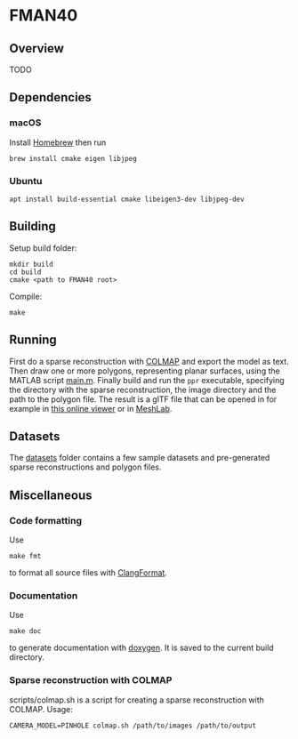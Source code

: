 # FMAN40

## Overview

TODO

## Dependencies

### macOS

Install [Homebrew](https://brew.sh) then run

```
brew install cmake eigen libjpeg
```

### Ubuntu

```
apt install build-essential cmake libeigen3-dev libjpeg-dev
```

## Building

Setup build folder:
```
mkdir build
cd build
cmake <path to FMAN40 root>
```

Compile:
```
make
```

## Running

First do a sparse reconstruction with [COLMAP](https://colmap.github.io) and export the model as text. Then draw one or more polygons, representing planar surfaces, using the MATLAB script [main.m](Matlab_script/main.m). Finally build and run the `ppr` executable, specifying the directory with the sparse reconstruction, the image directory and the path to the polygon file. The result is a glTF file that can be opened in for example in [this online viewer](https://gltf-viewer.donmccurdy.com) or in [MeshLab](https://www.meshlab.net).

## Datasets

The [datasets](datasets) folder contains a few sample datasets and pre-generated sparse reconstructions and polygon files.

## Miscellaneous

### Code formatting

Use

```
make fmt
```

to format all source files with [ClangFormat](https://clang.llvm.org/docs/ClangFormat.html).

### Documentation

Use

```
make doc
```

to generate documentation with [doxygen](https://www.doxygen.nl). It is saved to the current build directory.

### Sparse reconstruction with COLMAP

scripts/colmap.sh is a script for creating a sparse reconstruction with COLMAP. Usage:

```
CAMERA_MODEL=PINHOLE colmap.sh /path/to/images /path/to/output
```
